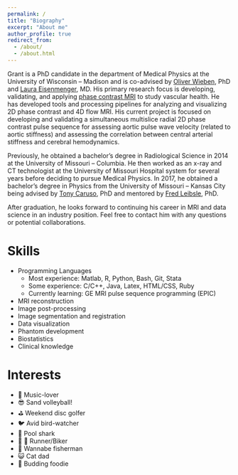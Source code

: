 ```yaml
---
permalink: /
title: "Biography"
excerpt: "About me"
author_profile: true
redirect_from: 
  - /about/
  - /about.html
---
```


Grant is a PhD candidate in the department of Medical Physics at the University of Wisconsin – Madison and is co-advised by [Oliver Wieben](https://www.medphysics.wisc.edu/blog/staff/wieben-oliver/), PhD and [Laura Eisenmenger](https://radiology.wisc.edu/profile/laura-eisenmenger-2119/), MD. His primary research focus is developing, validating, and applying [phase contrast MRI](https://mriquestions.com/phase-contrast-mra.html) to study vascular health. He has developed tools and processing pipelines for analyzing and visualizing 2D phase contrast and 4D flow MRI. His current project is focused on developing and validating a simultaneous multislice radial 2D phase contrast pulse sequence for assessing aortic pulse wave velocity (related to aortic stiffness) and assessing the correlation between central arterial stiffness and cerebral hemodynamics. 

Previously, he obtained a bachelor’s degree in Radiological Science in 2014 at the University of Missouri – Columbia. He then worked as an x-ray and CT technologist at the University of Missouri Hospital system for several years before deciding to pursue Medical Physics. In 2017, he obtained a bachelor’s degree in Physics from the University of Missouri – Kansas City being advised by [Tony Caruso](https://cas.umkc.edu/profiles/physics-and-astronomy/anthony-caruso.html), PhD and mentored by [Fred Leibsle](https://cas.umkc.edu/profiles/physics-and-astronomy/fred-leibsle.html), PhD. 

After graduation, he looks forward to continuing his career in MRI and data science in an industry position. Feel free to contact him with any questions or potential collaborations.

Skills
======
- Programming Languages
  - Most experience: Matlab, R, Python, Bash, Git, Stata
  - Some experience: C/C++, Java, Latex, HTML/CSS, Ruby
  - Currently learning: GE MRI pulse sequence programming (EPIC)
- MRI reconstruction
- Image post-processing
- Image segmentation and registration
- Data visualization
- Phantom development
- Biostatistics
- Clinical knowledge

Interests
======
- :saxophone: Music-lover
- :sunglasses: Sand volleyball!
- :golf: Weekend disc golfer
- :bird: Avid bird-watcher
- :8ball: Pool shark
- :runner: :bicyclist: Runner/Biker
- :fishing_pole_and_fish: Wannabe fisherman
- :smiley_cat: Cat dad
- :ramen: Budding foodie

